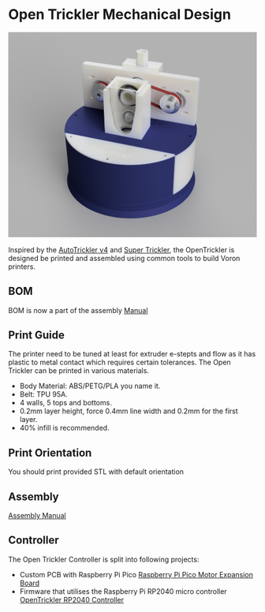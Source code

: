 Open Trickler Mechanical Design
===========

![render](Resources/render.PNG)

Inspired by the [AutoTrickler v4](https://autotrickler.com/pages/autotrickler-v4) and [Super Trickler](https://supertrickler.com.au/), the OpenTrickler is designed be printed and assembled using common tools to build Voron printers.


BOM
---------
BOM is now a part of the assembly [Manual](Manual/assembly.md#bom)

Print Guide
---------
The printer need to be tuned at least for extruder e-stepts and flow as it has plastic to metal contact which requires certain tolerances. The Open Trickler can be printed in various materials.

 * Body Material: ABS/PETG/PLA you name it.
 * Belt: TPU 95A.
 * 4 walls, 5 tops and bottoms.
 * 0.2mm layer height, force 0.4mm line width and 0.2mm for the first layer.
 * 40% infill is recommended.

Print Orientation 
---------
You should print provided STL with default orientation


Assembly 
---------
[Assembly Manual](Manual/assembly.md) 


Controller
--------
The Open Trickler Controller is split into following projects: 

 * Custom PCB with Raspberry Pi Pico [Raspberry Pi Pico Motor Expansion Board](https://github.com/eamars/RaspberryPi-Pico-Motor-Expansion-Board)
 * Firmware that utilises the Raspberry Pi RP2040 micro controller [OpenTrickler RP2040 Controller](https://github.com/eamars/OpenTrickler-RP2040-Controller)
